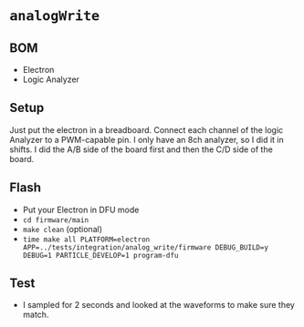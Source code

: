 # `analogWrite`

## BOM

* Electron
* Logic Analyzer

## Setup

Just put the electron in a breadboard. Connect each channel of the logic Analyzer
to a PWM-capable pin. I only have an 8ch analyzer, so I did it in shifts. I did
the A/B side of the board first and then the C/D side of the board.

## Flash

* Put your Electron in DFU mode
* `cd firmware/main`
* `make clean` (optional)
* `time make all PLATFORM=electron APP=../tests/integration/analog_write/firmware DEBUG_BUILD=y DEBUG=1 PARTICLE_DEVELOP=1 program-dfu`

## Test

* I sampled for 2 seconds and looked at the waveforms to make sure they match.
